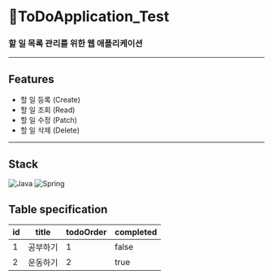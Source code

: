 # 🐰ToDoApplication_Test

### 할 일 목록 관리를 위한 웹 애플리케이션

---

## Features

* 할 일 등록 (Create)
* 할 일 조회 (Read)
* 할 일 수정 (Patch)
* 할 일 삭제 (Delete)

---

## Stack
![Java](https://img.shields.io/badge/JAVA-007396?style=for-the-badge&logo=java&logoColor=white)
![Spring](https://img.shields.io/badge/Spring-6DB33F?style=for-the-badge&logo=Spring&logoColor=white)


## Table specification
| id | title  | todoOrder  | completed  |
|----|--------|------------|------------|
| 1  | 공부하기   | 1          | false      |
| 2  | 운동하기   | 2          | true       |











